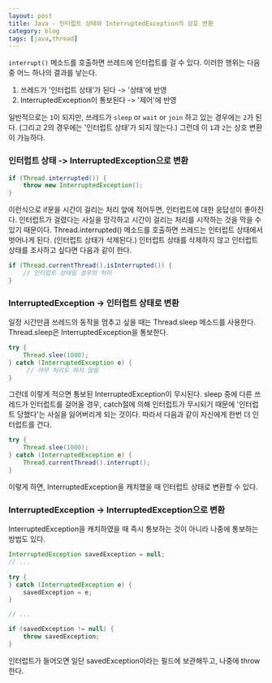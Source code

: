 ```yaml
---
layout: post
title: Java - 인터럽트 상태와 InterruptedException의 상호 변환
category: blog
tags: [java,thread]
---
```

`interrupt()` 메소드를 호출하면 쓰레드에 인터럽트를 걸 수 있다. 이러한 행위는 다음 중 어느 하나의 결과를 낳는다.

 1. 쓰레드가 '인터럽트 상태'가 된다 -> '상태'에 반영
 2. InterruptedException이 통보된다 -> '제어'에 반영

<!-- more -->

일반적으로는 `1`이 되지만, 쓰레드가 `sleep` or `wait` or `join` 하고 있는 경우에는 `2`가 된다. (그리고 2의 경우에는 '인터럽트 상태'가 되지 않는다.) 그런데 이 `1`과 `2`는 상호 변환이 가능하다.

### 인터럽트 상태 -> InterruptedException으로 변환
```java
if (Thread.interrupted()) {
    throw new InterruptedException();
}
```
이런식으로 if문을 시간이 걸리는 처리 앞에 적어두면, 인터럽트에 대한 응답성이 좋아진다. 인터럽트가 걸렸다는 사실을 망각하고 시간이 걸리는 처리를 시작하는 것을 막을 수 있기 때문이다. Thread.interrupted() 메소드를 호출하면 쓰레드는 인터럽트 상태에서 벗어나게 된다. (인터럽트 상태가 삭제된다.) 인터럽트 상태를 삭제하지 않고 인터럽트 상태를 조사하고 싶다면 다음과 같이 한다.

```java
if (Thread.currentThread().isInterrupted()) {
    // 인터럽트 상태일 경우의 처리
}
```

### InterruptedException -> 인터럽트 상태로 변환
일정 시간만큼 쓰레드의 동작을 멈추고 싶을 때는 Thread.sleep 메소드를 사용한다. Thread.sleep은 InterruptedException을 통보한다.

```java
try {
    Thread.slee(1000);
} catch (InterruptedException e) {
     // 아무 처리도 하지 않음
}
```
그런데 이렇게 적으면 통보된 InterruptedException이 무시된다. sleep 중에 다른 쓰레드가 인터럽트를 걸어올 경우, catch절에 의해 인터럽트가 무시되기 때문에 '인터럽트 당했다'는 사실을 잃어버리게 되는 것이다. 따라서 다음과 같이 자신에게 한번 더 인터럽트를 건다.

```java
try {
    Thread.slee(1000);
} catch (InterruptedException e) {
    Thread.currentThread().interrupt();
}
```
이렇게 하면, InterruptedException을 캐치했을 때 인터럽트 상태로 변환할 수 있다.


### InterruptedException -> InterruptedException으로 변환
InterruptedException을 캐치하였을 때 즉시 통보하는 것이 아니라 나중에 통보하는 방법도 있다.

```java
InterruptedException savedException = null;
// ...
  
try {
} catch (InterruptedException e) {
    savedException = e;
}

// ...

if (savedException != null) {
    throw savedException;
}
```

인터럽트가 들어오면 일단 savedException이라는 필드에 보관해두고, 나중에 throw 한다.
